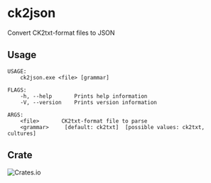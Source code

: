 # ck2json
Convert CK2txt-format files to JSON

## Usage
```
USAGE:
    ck2json.exe <file> [grammar]

FLAGS:
    -h, --help       Prints help information
    -V, --version    Prints version information

ARGS:
    <file>       CK2txt-format file to parse
    <grammar>     [default: ck2txt]  [possible values: ck2txt, cultures]
```

## Crate
![Crates.io](https://img.shields.io/crates/v/ck2json)
